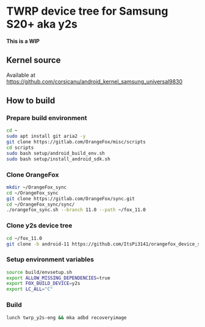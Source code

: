 # TWRP device tree for Samsung S20+ aka y2s

**This is a WIP**

## Kernel source

Available at <https://github.com/corsicanu/android_kernel_samsung_universal9830>

## How to build

### Prepare build environment

```bash
cd ~
sudo apt install git aria2 -y
git clone https://gitlab.com/OrangeFox/misc/scripts
cd scripts
sudo bash setup/android_build_env.sh
sudo bash setup/install_android_sdk.sh
```

### Clone OrangeFox

```bash
mkdir ~/OrangeFox_sync
cd ~/OrangeFox_sync
git clone https://gitlab.com/OrangeFox/sync.git
cd ~/OrangeFox_sync/sync/
./orangefox_sync.sh --branch 11.0 --path ~/fox_11.0
```

### Clone y2s device tree

```bash
cd ~/fox_11.0
git clone -b android-11 https://github.com/ItsPi3141/orangefox_device_samsung_y2s.git device/samsung/y2s
```

### Setup environment variables

```bash
source build/envsetup.sh
export ALLOW_MISSING_DEPENDENCIES=true
export FOX_BUILD_DEVICE=y2s
export LC_ALL="C"
```

### Build

```bash
lunch twrp_y2s-eng && mka adbd recoveryimage
```
